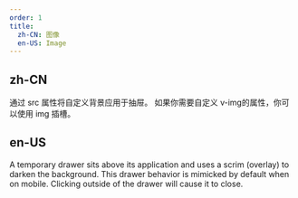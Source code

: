 ```yaml
---
order: 1
title:
  zh-CN: 图像
  en-US: Image
---
```


## zh-CN

通过 src 属性将自定义背景应用于抽屉。 如果你需要自定义 v-img的属性，你可以使用 img 插槽。

## en-US

A temporary drawer sits above its application and uses a scrim (overlay) to darken the background. This drawer behavior is mimicked by default when on mobile. Clicking outside of the drawer will cause it to close.

